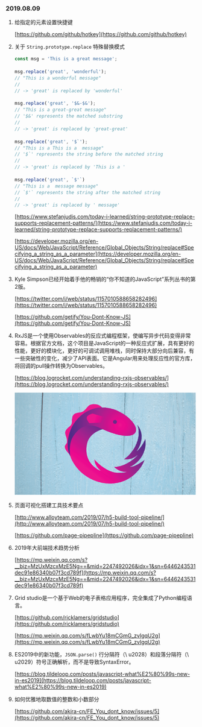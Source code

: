 ### 2019.08.09

1. 给指定的元素设置快捷键

	[https://github.com/github/hotkey](https://github.com/github/hotkey)

2. 关于 `String.prototype.replace` 特殊替换模式

	```js
	const msg = 'This is a great message';

	msg.replace('great', 'wonderful'); 
	// "This is a wonderful message"
	//
	// -> 'great' is replaced by 'wonderful'

	msg.replace('great', '$&-$&');
	// "This is a great-great message"
	// '$&' represents the matched substring
	//
	// -> 'great' is replaced by 'great-great'

	msg.replace('great', '$`');
	// "This is a This is a  message"
	// '$`' represents the string before the matched string
	//
	// -> 'great' is replaced by 'This is a '

	msg.replace('great', `$'`)
	// "This is a  message message"
	// `$'` represents the string after the matched string
	//
	// -> 'great' is replaced by ' message'
	```

	[https://www.stefanjudis.com/today-i-learned/string-prototype-replace-supports-replacement-patterns/](https://www.stefanjudis.com/today-i-learned/string-prototype-replace-supports-replacement-patterns/)

	[https://developer.mozilla.org/en-US/docs/Web/JavaScript/Reference/Global_Objects/String/replace#Specifying_a_string_as_a_parameter](https://developer.mozilla.org/en-US/docs/Web/JavaScript/Reference/Global_Objects/String/replace#Specifying_a_string_as_a_parameter)

3. Kyle Simpson已经开始着手他的畅销的“你不知道的JavaScript”系列丛书的第2版。

	[https://twitter.com/i/web/status/1157010588658282496](https://twitter.com/i/web/status/1157010588658282496)

	[https://github.com/getify/You-Dont-Know-JS](https://github.com/getify/You-Dont-Know-JS)

4. RxJS是一个使用Observables的反应式编程框架，使编写异步代码变得非常容易。根据官方文档，这个项目是JavaScript的一种反应式扩展，具有更好的性能，更好的模块化，更好的可调试调用堆栈，同时保持大部分向后兼容，有一些突破性的变化，减少了API表面。它是Angular用来处理反应性的官方库，将回调的pull操作转换为Observables。

	[https://blog.logrocket.com/understanding-rxjs-observables/](https://blog.logrocket.com/understanding-rxjs-observables/)

	![](https://raw.githubusercontent.com/Joeycz/pics/master/rxjsobservables.png)

5. 页面可视化搭建工具技术要点

	[http://www.alloyteam.com/2019/07/h5-build-tool-pipeline/](http://www.alloyteam.com/2019/07/h5-build-tool-pipeline/)

	[https://github.com/page-pipepline](https://github.com/page-pipepline)

6. 2019年大前端技术趋势分析

	[https://mp.weixin.qq.com/s?__biz=MzUxMzcxMzE5Ng==&mid=2247492026&idx=1&sn=6446243531dec91e86340b07f3cd789f](https://mp.weixin.qq.com/s?__biz=MzUxMzcxMzE5Ng==&mid=2247492026&idx=1&sn=6446243531dec91e86340b07f3cd789f)

7. Grid studio是一个基于Web的电子表格应用程序，完全集成了Python编程语言。

	[https://github.com/ricklamers/gridstudio](https://github.com/ricklamers/gridstudio)

	[https://mp.weixin.qq.com/s/fLwbYu18mCGmG_zvIgqU2g](https://mp.weixin.qq.com/s/fLwbYu18mCGmG_zvIgqU2g)

8. ES2019中的新功能，`JSON.parse()` 行分隔符（\ u2028）和段落分隔符（\ u2029）符号正确解析，而不是导致SyntaxError。

	[https://blog.tildeloop.com/posts/javascript-what%E2%80%99s-new-in-es2019](https://blog.tildeloop.com/posts/javascript-what%E2%80%99s-new-in-es2019)

9. 如何优雅地取数值的整数和小数部分

	[https://github.com/akira-cn/FE_You_dont_know/issues/5](https://github.com/akira-cn/FE_You_dont_know/issues/5)